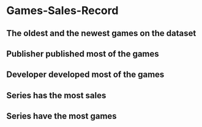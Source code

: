 # Games-Sales-Record

## The oldest and the newest games on the dataset
## Publisher published most of the games
## Developer developed most of the games
## Series has the most sales
## Series have the most games
